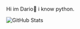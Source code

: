 Hi im Dario👋
i know python.

![GitHub Stats](https://github-readme-stats.vercel.app/api?username=DarioStar999&theme=radical)

